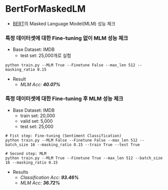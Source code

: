 # BertForMaskedLM
- [BERT](https://arxiv.org/abs/1810.04805)의 Masked Language Model(MLM) 성능 체크

### 특정 데이터셋에 대한 Fine-tuning 없이 MLM 성능 체크
- Base Dataset: IMDB <br>
    - test set: 25,000개로 실험
```
python train.py --MLM True --Finetune False --max_len 512 --masking_ratio 0.15
```
- Result
    - *MLM Acc: **40.07%***

### 특정 데이터셋에 대한 Fine-tuning 후 MLM 성능 체크
- Base Dataset: IMDB <br>
    - train set: 20,000
    - valid set: 5,000
    - test set: 25,000
```
# Fist step: Fine-tuning (Sentiment Classification)
python train.py --MLM False --Finetune False --max_len 512 --batch_size 16 --masking_ratio 0.15 --train True --test True

# Second step: MLM
python train.py --MLM True --Finetune True --max_len 512 --batch_size 16 --masking_ratio 0.15
```
- Results
    - *Classification Acc: **93.46%***
    - *MLM Acc: **36.72%***
